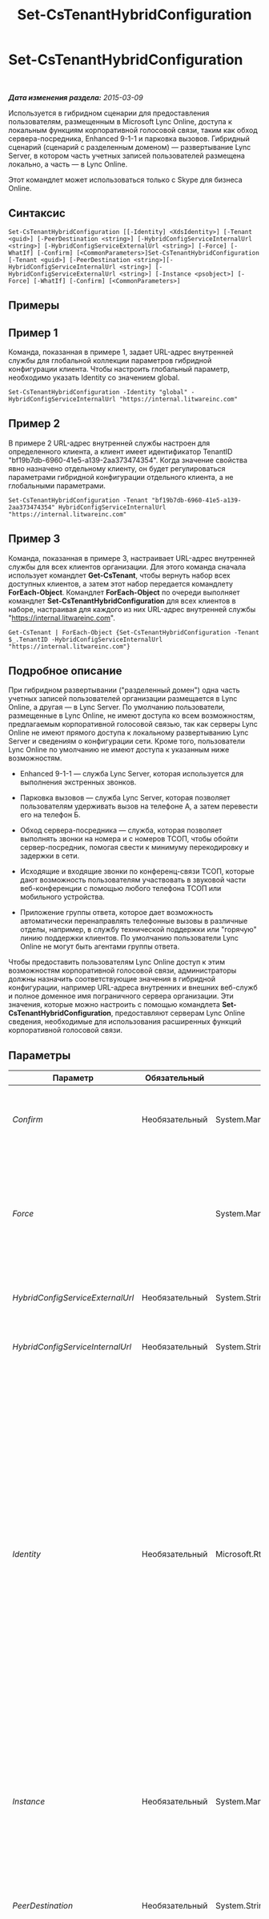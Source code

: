 ﻿---
title: Set-CsTenantHybridConfiguration
TOCTitle: Set-CsTenantHybridConfiguration
ms:assetid: 805ac9ee-df40-40e1-baaa-adffb6bd8cf6
ms:mtpsurl: https://technet.microsoft.com/ru-ru/library/JJ994046(v=OCS.15)
ms:contentKeyID: 52058260
ms.date: 05/19/2016
mtps_version: v=OCS.15
ms.translationtype: HT
---

# Set-CsTenantHybridConfiguration

 

_**Дата изменения раздела:** 2015-03-09_

Используется в гибридном сценарии для предоставления пользователям, размещенным в Microsoft Lync Online, доступа к локальным функциям корпоративной голосовой связи, таким как обход сервера-посредника, Enhanced 9-1-1 и парковка вызовов. Гибридный сценарий (сценарий с разделенным доменом) — развертывание Lync Server, в котором часть учетных записей пользователей размещена локально, а часть — в Lync Online.

Этот командлет может использоваться только с Skype для бизнеса Online.

## Синтаксис

    Set-CsTenantHybridConfiguration [[-Identity] <XdsIdentity>] [-Tenant <guid>] [-PeerDestination <string>] [-HybridConfigServiceInternalUrl <string>] [-HybridConfigServiceExternalUrl <string>] [-Force] [-WhatIf] [-Confirm] [<CommonParameters>]Set-CsTenantHybridConfiguration [-Tenant <guid>] [-PeerDestination <string>][-HybridConfigServiceInternalUrl <string>] [-HybridConfigServiceExternalUrl <string>] [-Instance <psobject>] [-Force] [-WhatIf] [-Confirm] [<CommonParameters>]

## Примеры

## Пример 1

Команда, показанная в примере 1, задает URL-адрес внутренней службы для глобальной коллекции параметров гибридной конфигурации клиента. Чтобы настроить глобальный параметр, необходимо указать Identity со значением global.

    Set-CsTenantHybridConfiguration -Identity "global" - HybridConfigServiceInternalUrl "https://internal.litwareinc.com"

## Пример 2

В примере 2 URL-адрес внутренней службы настроен для определенного клиента, а клиент имеет идентификатор TenantID "bf19b7db-6960-41e5-a139-2aa373474354". Когда значение свойства явно назначено отдельному клиенту, он будет регулироваться параметрами гибридной конфигурации отдельного клиента, а не глобальными параметрами.

    Set-CsTenantHybridConfiguration -Tenant "bf19b7db-6960-41e5-a139-2aa373474354" HybridConfigServiceInternalUrl "https://internal.litwareinc.com"

## Пример 3

Команда, показанная в примере 3, настраивает URL-адрес внутренней службы для всех клиентов организации. Для этого команда сначала использует командлет **Get-CsTenant**, чтобы вернуть набор всех доступных клиентов, а затем этот набор передается командлету **ForEach-Object**. Командлет **ForEach-Object** по очереди выполняет командлет **Set-CsTenantHybridConfiguration** для всех клиентов в наборе, настраивая для каждого из них URL-адрес внутренней службы "https://internal.litwareinc.com".

    Get-CsTenant | ForEach-Object {Set-CsTenantHybridConfiguration -Tenant $_.TenantID -HybridConfigServiceInternalUrl "https://internal.litwareinc.com"}

## Подробное описание

При гибридном развертывании ("разделенный домен") одна часть учетных записей пользователей организации размещается в Lync Online, а другая — в Lync Server. По умолчанию пользователи, размещенные в Lync Online, не имеют доступа ко всем возможностям, предлагаемым корпоративной голосовой связью, так как серверы Lync Online не имеют прямого доступа к локальному развертыванию Lync Server и сведениям о конфигурации сети. Кроме того, пользователи Lync Online по умолчанию не имеют доступа к указанным ниже возможностям.

  - Enhanced 9-1-1 — служба Lync Server, которая используется для выполнения экстренных звонков.

  - Парковка вызовов — служба Lync Server, которая позволяет пользователям удерживать вызов на телефоне А, а затем перевести его на телефон Б.

  - Обход сервера-посредника — служба, которая позволяет выполнять звонки на номера и с номеров ТСОП, чтобы обойти сервер-посредник, помогая свести к минимуму перекодировку и задержки в сети.

  - Исходящие и входящие звонки по конференц-связи ТСОП, которые дают возможность пользователям участвовать в звуковой части веб-конференции с помощью любого телефона ТСОП или мобильного устройства.

  - Приложение группы ответа, которое дает возможность автоматически перенаправлять телефонные вызовы в различные отделы, например, в службу технической поддержки или "горячую" линию поддержки клиентов. По умолчанию пользователи Lync Online не могут быть агентами группы ответа.

Чтобы предоставить пользователям Lync Online доступ к этим возможностям корпоративной голосовой связи, администраторы должны назначить соответствующие значения в гибридной конфигурации, например URL-адреса внутренних и внешних веб-служб и полное доменное имя пограничного сервера организации. Эти значения, которые можно настроить с помощью командлета **Set-CsTenantHybridConfiguration**, предоставляют серверам Lync Online сведения, необходимые для использования расширенных функций корпоративной голосовой связи.

## Параметры


<table>
<colgroup>
<col style="width: 25%" />
<col style="width: 25%" />
<col style="width: 25%" />
<col style="width: 25%" />
</colgroup>
<thead>
<tr class="header">
<th>Параметр</th>
<th>Обязательный</th>
<th>Тип</th>
<th>Описание</th>
</tr>
</thead>
<tbody>
<tr class="odd">
<td><p><em>Confirm</em></p></td>
<td><p>Необязательный</p></td>
<td><p>System.Management.Automation.SwitchParameter</p></td>
<td><p>Запрашивает подтверждение перед выполнением команды.</p></td>
</tr>
<tr class="even">
<td><p><em>Force</em></p></td>
<td><p></p></td>
<td><p>System.Management.Automation.SwitchParameter</p></td>
<td><p>Подавляет отображение любых сообщений о некритических ошибках, которые могут возникать при выполнении этой команды.</p></td>
</tr>
<tr class="odd">
<td><p><em>HybridConfigServiceExternalUrl</em></p></td>
<td><p>Необязательный</p></td>
<td><p>System.String</p></td>
<td><p>URL-адрес внешней веб-службы.</p></td>
</tr>
<tr class="even">
<td><p><em>HybridConfigServiceInternalUrl</em></p></td>
<td><p>Необязательный</p></td>
<td><p>System.String</p></td>
<td><p>URL-адрес внутренней веб-службы.</p></td>
</tr>
<tr class="odd">
<td><p><em>Identity</em></p></td>
<td><p>Необязательный</p></td>
<td><p>Microsoft.Rtc.Management.Xds.XdsIdentity</p></td>
<td><p>Уникальное удостоверение параметров гибридной конфигурации клиента, которое необходимо изменить. Так как поддерживается только одна глобальная коллекция параметров гибридной конфигурации, с помощью параметра Identity можно изменить только одну коллекцию — глобальную:</p>
<p>-Identity global</p>
<p>Чтобы изменить параметры для определенного клиента, используйте параметр Tenant вместо Identity.</p></td>
</tr>
<tr class="even">
<td><p><em>Instance</em></p></td>
<td><p>Необязательный</p></td>
<td><p>System.Management.Automation.PSObject</p></td>
<td><p>Дает возможность передать в командлет ссылку на объект вместо того, чтобы задавать значения отдельных параметров.</p></td>
</tr>
<tr class="odd">
<td><p><em>PeerDestination</em></p></td>
<td><p>Необязательный</p></td>
<td><p>System.String</p></td>
<td><p>Полное доменное имя локального пограничного сервера доступа.</p></td>
</tr>
<tr class="even">
<td><p><em>Tenant</em></p></td>
<td><p>Необязательный</p></td>
<td><p>System.Guid</p></td>
<td><p>Идентификатор GUID клиентских учетных записей, чьи параметры гибридной конфигурации изменены. Например:</p>
<p>–Tenant &quot;38aad667-af54-4397-aaa7-e94c79ec2308&quot;</p>
<p>Идентификатор каждого из клиентов можно получить с помощью следующей команды:</p>
<p>Get-CsTenant | Select-Object DisplayName, TenantID</p>
<p>Если вы используете удаленный сеанс Windows PowerShell и подключены только к Skype для бизнеса Online, то вам не нужно указывать параметр клиента Tenant — идентификатор клиента автоматически заполнится на основе ваших сведений о подключении. Параметр Tenant в первую очередь предназначен для использования в гибридном развертывании.</p></td>
</tr>
<tr class="odd">
<td><p><em>WhatIf</em></p></td>
<td><p>Необязательный</p></td>
<td><p>System.Management.Automation.SwitchParameter</p></td>
<td><p>Описывает, что произойдет при выполнении команды без реального выполнения команды.</p></td>
</tr>
</tbody>
</table>


## Типы входных данных

Нет. Командлет **Set-CsTenantHybridConfiguration** не принимает входные данные из конвейера.

## Типы возвращаемых данных

Нет. Командлет **Set-CsTenantHybridConfiguration** изменяет существующие экземпляры объекта Microsoft.Rtc.Management.WritableConfig.Settings.HybridConfiguration.TenantHybridConfiguration.

## См. также

#### Другие ресурсы

[Get-CsTenantHybridConfiguration](get-cstenanthybridconfiguration.md)

